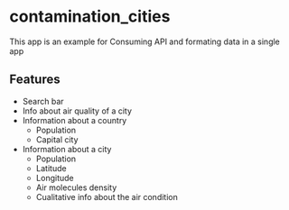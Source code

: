 # contamination_cities
This app is an example for Consuming API and formating data in a single app
## Features
* Search bar
* Info about air quality of a city
* Information about a country
  * Population
  * Capital city
* Information about a city
  * Population
  * Latitude
  * Longitude
  * Air molecules density
  * Cualitative info about the air condition
    
